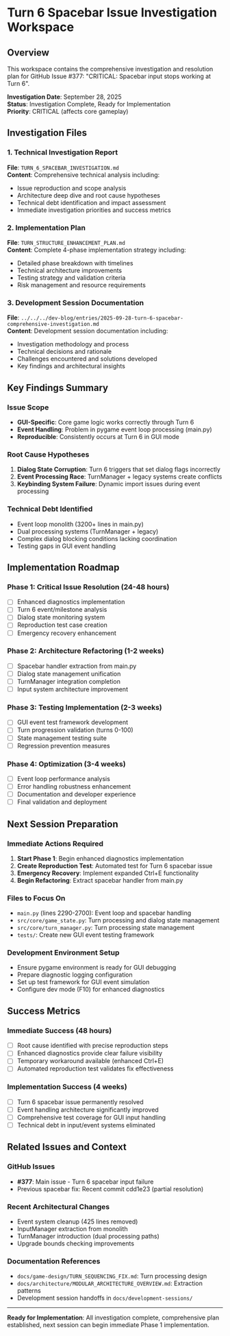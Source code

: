 # Turn 6 Spacebar Issue Investigation Workspace

## Overview
This workspace contains the comprehensive investigation and resolution plan for GitHub Issue #377: "CRITICAL: Spacebar input stops working at Turn 6".

**Investigation Date**: September 28, 2025  
**Status**: Investigation Complete, Ready for Implementation  
**Priority**: CRITICAL (affects core gameplay)

## Investigation Files

### 1. Technical Investigation Report
**File**: `TURN_6_SPACEBAR_INVESTIGATION.md`  
**Content**: Comprehensive technical analysis including:
- Issue reproduction and scope analysis
- Architecture deep dive and root cause hypotheses
- Technical debt identification and impact assessment
- Immediate investigation priorities and success metrics

### 2. Implementation Plan
**File**: `TURN_STRUCTURE_ENHANCEMENT_PLAN.md`  
**Content**: Complete 4-phase implementation strategy including:
- Detailed phase breakdown with timelines
- Technical architecture improvements
- Testing strategy and validation criteria
- Risk management and resource requirements

### 3. Development Session Documentation
**File**: `../../../dev-blog/entries/2025-09-28-turn-6-spacebar-comprehensive-investigation.md`  
**Content**: Development session documentation including:
- Investigation methodology and process
- Technical decisions and rationale
- Challenges encountered and solutions developed
- Key findings and architectural insights

## Key Findings Summary

### Issue Scope
- **GUI-Specific**: Core game logic works correctly through Turn 6
- **Event Handling**: Problem in pygame event loop processing (main.py)
- **Reproducible**: Consistently occurs at Turn 6 in GUI mode

### Root Cause Hypotheses
1. **Dialog State Corruption**: Turn 6 triggers that set dialog flags incorrectly
2. **Event Processing Race**: TurnManager + legacy systems create conflicts
3. **Keybinding System Failure**: Dynamic import issues during event processing

### Technical Debt Identified
- Event loop monolith (3200+ lines in main.py)
- Dual processing systems (TurnManager + legacy)
- Complex dialog blocking conditions lacking coordination
- Testing gaps in GUI event handling

## Implementation Roadmap

### Phase 1: Critical Issue Resolution (24-48 hours)
- [ ] Enhanced diagnostics implementation
- [ ] Turn 6 event/milestone analysis
- [ ] Dialog state monitoring system
- [ ] Reproduction test case creation
- [ ] Emergency recovery enhancement

### Phase 2: Architecture Refactoring (1-2 weeks)
- [ ] Spacebar handler extraction from main.py
- [ ] Dialog state management unification
- [ ] TurnManager integration completion
- [ ] Input system architecture improvement

### Phase 3: Testing Implementation (2-3 weeks)
- [ ] GUI event test framework development
- [ ] Turn progression validation (turns 0-100)
- [ ] State management testing suite
- [ ] Regression prevention measures

### Phase 4: Optimization (3-4 weeks)
- [ ] Event loop performance analysis
- [ ] Error handling robustness enhancement
- [ ] Documentation and developer experience
- [ ] Final validation and deployment

## Next Session Preparation

### Immediate Actions Required
1. **Start Phase 1**: Begin enhanced diagnostics implementation
2. **Create Reproduction Test**: Automated test for Turn 6 spacebar issue
3. **Emergency Recovery**: Implement expanded Ctrl+E functionality
4. **Begin Refactoring**: Extract spacebar handler from main.py

### Files to Focus On
- `main.py` (lines 2290-2700): Event loop and spacebar handling
- `src/core/game_state.py`: Turn processing and dialog state management
- `src/core/turn_manager.py`: Turn processing state management
- `tests/`: Create new GUI event testing framework

### Development Environment Setup
- Ensure pygame environment is ready for GUI debugging
- Prepare diagnostic logging configuration
- Set up test framework for GUI event simulation
- Configure dev mode (F10) for enhanced diagnostics

## Success Metrics

### Immediate Success (48 hours)
- [ ] Root cause identified with precise reproduction steps
- [ ] Enhanced diagnostics provide clear failure visibility
- [ ] Temporary workaround available (enhanced Ctrl+E)
- [ ] Automated reproduction test validates fix effectiveness

### Implementation Success (4 weeks)
- [ ] Turn 6 spacebar issue permanently resolved
- [ ] Event handling architecture significantly improved
- [ ] Comprehensive test coverage for GUI input handling
- [ ] Technical debt in input/event systems eliminated

## Related Issues and Context

### GitHub Issues
- **#377**: Main issue - Turn 6 spacebar input failure
- Previous spacebar fix: Recent commit cdd1e23 (partial resolution)

### Recent Architectural Changes
- Event system cleanup (425 lines removed)
- InputManager extraction from monolith
- TurnManager introduction (dual processing paths)
- Upgrade bounds checking improvements

### Documentation References
- `docs/game-design/TURN_SEQUENCING_FIX.md`: Turn processing design
- `docs/architecture/MODULAR_ARCHITECTURE_OVERVIEW.md`: Extraction patterns
- Development session handoffs in `docs/development-sessions/`

---

**Ready for Implementation**: All investigation complete, comprehensive plan established, next session can begin immediate Phase 1 implementation.